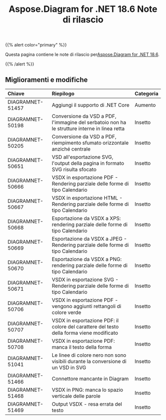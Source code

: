 ﻿---
title: Aspose.Diagram for .NET 18.6 Note di rilascio
type: docs
weight: 70
url: /it/net/aspose-diagram-for-net-18-6-release-notes/
---
{{% alert color="primary" %}} 

 Questa pagina contiene le note di rilascio per[Aspose.Diagram for .NET 18.6](https://www.nuget.org/packages/Aspose.Diagram/18.6.0).

{{% /alert %}} 
## **Miglioramenti e modifiche**

|**Chiave**|**Riepilogo**|**Categoria**|
|:- |:- |:- |
|DIAGRAMNET-51457|Aggiungi il supporto di .NET Core|Aumento|
|DIAGRAMNET-50198|Conversione da VSD a PDF, l'immagine del serbatoio non ha le strutture interne in linea retta|Insetto|
|DIAGRAMNET-50205|Conversione da VSD a PDF, riempimento sfumato orizzontale anziché centrale|Insetto|
|DIAGRAMNET-50651|VSD all'esportazione SVG, l'output della pagina in formato SVG risulta sfocato|Insetto|
|DIAGRAMNET-50666|VSDX in esportazione PDF - Rendering parziale delle forme di tipo Calendario|Insetto|
|DIAGRAMNET-50667|VSDX in esportazione HTML - Rendering parziale delle forme di tipo Calendario|Insetto|
|DIAGRAMNET-50668|Esportazione da VSDX a XPS: rendering parziale delle forme di tipo Calendario|Insetto|
|DIAGRAMNET-50669|Esportazione da VSDX a JPEG - Rendering parziale delle forme di tipo Calendario|Insetto|
|DIAGRAMNET-50670|Esportazione da VSDX a PNG: rendering parziale delle forme di tipo Calendario|Insetto|
|DIAGRAMNET-50671|VSDX in esportazione SVG - Rendering parziale delle forme di tipo Calendario|Insetto|
|DIAGRAMNET-50706|VSDX in esportazione PDF - vengono aggiunti rettangoli di colore verde|Insetto|
|DIAGRAMNET-50707|VSDX in esportazione PDF: il colore del carattere del testo della forma viene modificato|Insetto|
|DIAGRAMNET-50708|VSDX in esportazione PDF: manca il testo della forma|Insetto|
|DIAGRAMNET-51041|Le linee di colore nero non sono visibili durante la conversione di un VSD in SVG|Insetto|
|DIAGRAMNET-51466|Connettore mancante in Diagram|Insetto|
|DIAGRAMNET-51468|VSDX in PNG: manca lo spazio verticale delle parole|Insetto|
|DIAGRAMNET-51469|Output VSDX - resa errata del testo|Insetto|

